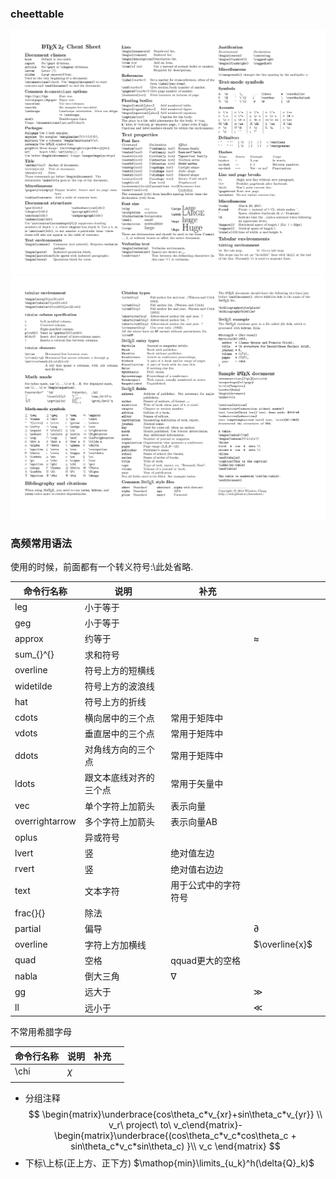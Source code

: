 ### cheettable
![cheet1](../Resourse/latexsheet-0.png)
![cheet2](../Resourse/latexsheet-1.png)
### 高频常用语法
使用的时候，前面都有一个转义符号:\\此处省略.

| 命令行名称          | 说明          | 补充         |                |     |
| -------------- | ----------- | ---------- | -------------- | --- |
| leg            | 小于等于        |            |                |     |
| geg            | 小于等于        |            |                |     |
| approx         | 约等于         |            | $\approx$      |     |
| sum_{}^{}      | 求和符号        |            |                |     |
| overline       | 符号上方的短横线    |            |                |     |
| widetilde      | 符号上方的波浪线    |            |                |     |
| hat            | 符号上方的折线     |            |                |     |
| cdots          | 横向居中的三个点    | 常用于矩阵中     |                |     |
| vdots          | 垂直居中的三个点    | 常用于矩阵中     |                |     |
| ddots          | 对角线方向的三个点   | 常用于矩阵中     |                |     |
| ldots          | 跟文本底线对齐的三个点 | 常用于矢量中     |                |     |
| vec            | 单个字符上加箭头    | 表示向量       |                |     |
| overrightarrow | 多个字符上加箭头    | 表示向量AB     |                |     |
| oplus          | 异或符号        |            |                |     |
| lvert          | 竖           | 绝对值左边      |                |     |
| rvert          | 竖           | 绝对值右边边     |                |     |
| text           | 文本字符        | 用于公式中的字符符号 |                |     |
| frac{}{}       | 除法          |            |                |     |
| partial        | 偏导          |            | $\partial$     |     |
| overline       | 字符上方加横线     |            | $\overline{x}$ |     |
| quad           | 空格          | qquad更大的空格 |                |     |
| nabla          | 倒大三角        | $\nabla$   |                |     |
| gg             | 远大于         |            | $\gg$          |     |
| ll             | 远小于         |            | $\ll$          |     |


不常用希腊字母

| 命令行名称 | 说明     | 补充  |     |
| ----- | ------ | --- | --- |
| \chi  | $\chi$ |     |     |
|       |        |     |     |

- 分组注释
$$
\begin{matrix}\underbrace{cos\theta_c*v_{xr}+sin\theta_c*v_{yr}} \\ v_r\ project\ to\ v_c\end{matrix}-\begin{matrix}\underbrace{(cos\theta_c*v_c*cos\theta_c + sin\theta_c*v_c*sin\theta_c) }\\ v_c \end{matrix}
$$
- 下标\上标(正上方、正下方)
$\mathop{min}\limits_{u_k}^h(\delta{Q}_k)$

